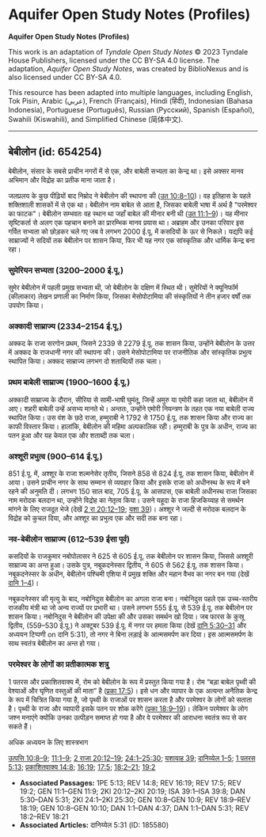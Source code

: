 # Aquifer Open Study Notes (Profiles)

**Aquifer Open Study Notes (Profiles)**

This work is an adaptation of *Tyndale Open Study Notes* © 2023 Tyndale House Publishers, licensed under the CC BY\-SA 4\.0 license. The adaptation, *Aquifer Open Study Notes*, was created by BiblioNexus and is also licensed under CC BY\-SA 4\.0\.

This resource has been adapted into multiple languages, including English, Tok Pisin, Arabic (عربي), French (Français), Hindi (हिंदी), Indonesian (Bahasa Indonesia), Portuguese (Português), Russian (Русский), Spanish (Español), Swahili (Kiswahili), and Simplified Chinese (简体中文).



--------------------------------

## बेबीलोन (id: 654254)

बेबीलोन, संसार के सबसे प्राचीन नगरों में से एक, और बाबेली सभ्यता का केन्द्र था। इसे अक्सर मानव अभिमान और विद्रोह का प्रतीक माना जाता है।

जलप्रलय के कुछ पीढ़ियों बाद निम्रोद ने बेबीलोन की स्थापना की ([उत 10:8–10](https://ref.ly/Gen10:8-Gen10:10))। वह इतिहास के पहले शक्तिशाली शासकों में से एक था। बेबीलोन नाम बाबेल से आता है, जिसका बाबेली भाषा में अर्थ है "परमेश्वर का फाटक"। बेबीलोन सम्भवतः वह स्थान था जहाँ बाबेल की मीनार बनी थी ([उत 11:1–9](https://ref.ly/Gen11:1-Gen11:9))। यह मीनार सृष्टिकर्ता से अलग एक पहचान बनाने का प्रारम्भिक मानव प्रयास था। अब्राहम और उनका परिवार इस गर्वित सभ्यता को छोड़कर चले गए जब वे लगभग 2000 ई.पू. में कसदियों के ऊर से निकले। यद्यपि कई साम्राज्यों ने सदियों तक बेबीलोन पर शासन किया, फिर भी यह नगर एक सांस्कृतिक और धार्मिक केन्द्र बना रहा।

### सुमेरियन सभ्यता (3200–2000 ई.पू.)

सुमेर बेबीलोन में पहली प्रमुख सभ्यता थी, जो बेबीलोन के दक्षिण में स्थित थी। सुमेरियों ने क्यूनिफॉर्म (कीलाकार) लेखन प्रणाली का निर्माण किया, जिसका मेसोपोटामिया की संस्कृतियों ने तीन हजार वर्षों तक उपयोग किया।

### अक्कादी साम्राज्य (2334–2154 ई.पू.)

अक्कद के राजा सरगोन प्रथम, जिसने 2339 से 2279 ई.पू. तक शासन किया, उन्होंने बेबीलोन के उत्तर में अक्कद के राजधानी नगर की स्थापना की। उसने मेसोपोटामिया पर राजनीतिक और सांस्कृतिक प्रभुत्व स्थापित किया। अक्कद साम्राज्य लगभग दो शताब्दियों तक चला।

### प्रथम बाबेली साम्राज्य (1900–1600 ई.पू.)

अक्कादी साम्राज्य के दौरान, सीरिया से सामी\-भाषी घुमंतू, जिन्हें अमुरु या एमोरी कहा जाता था, बेबीलोन में आए। शहरी बाबेली उन्हें असभ्य मानते थे। अन्ततः, उन्होंने एमोरी नियन्त्रण के तहत एक नया बाबेली राज्य स्थापित किया। उस वंश के छठे राजा, हम्मुराबी ने 1792 से 1750 ई.पू. तक शासन किया और राज्य का काफी विस्तार किया। हालांकि, बेबीलोन की महिमा अल्पकालिक रही। हम्मुराबी के पुत्र के अधीन, राज्य का पतन हुआ और यह केवल एक और शताब्दी तक चला।

### अश्शूरी प्रभुत्व (900–614 ई.पू.)

851 ई.पू. में, अश्शूर के राजा शल्मनेसेर तृतीय, जिसने 858 से 824 ई.पू. तक शासन किया, बेबीलोन में आया। उसने प्राचीन नगर के साथ सम्मान से व्यवहार किया और इसके राजा को अधीनस्थ के रूप में बने रहने की अनुमति दी। लगभग 150 साल बाद, 705 ई.पू. के आसपास, एक बाबेली अधीनस्थ राजा जिसका नाम मरोदक बलदान था, उन्होंने विद्रोह का नेतृत्व किया। उसने यहूदा के राजा हिजकिय्याह से समर्थन मांगने के लिए राजदूत भेजे (देखें [2 रा 20:12–19](https://ref.ly/2Kgs20:12-2Kgs20:19); [यशा 39](https://ref.ly/Isa39:1-Isa39:8))। अश्शूर ने जल्दी से मरोदक बलदान के विद्रोह को कुचल दिया, और अश्शूर का प्रभुत्व एक और सदी तक बना रहा।

### नव\-बेबीलोन साम्राज्य (612–539 ईसा पूर्व)

कसदियों के राजकुमार नबोपोलासर ने 625 से 605 ई.पू. तक बेबीलोन पर शासन किया, जिससे अश्शूरी साम्राज्य का अन्त हुआ। उसके पुत्र, नबूकदनेस्सर द्वितीय, ने 605 से 562 ई.पू. तक शासन किया। नबूकदनेस्सर के अधीन, बेबीलोन पश्चिमी एशिया में प्रमुख शक्ति और महान वैभव का नगर बन गया (देखें [दानि 1–4](https://ref.ly/Dan1:1-Dan4:37))।

नबूकदनेस्सर की मृत्यु के बाद, नबोनिदुस बेबीलोन का अगला राजा बना। नबोनिदुस पहले एक उच्च\-स्तरीय राजकीय मंत्री था जो अन्य राज्यों पर प्रभारी था। उसने लगभग 555 ई.पू. से 539 ई.पू. तक बेबीलोन पर शासन किया। नबोनिदुस ने बेबीलोन की उपेक्षा की और उसका समर्थन खो दिया। जब फारस के कुस्रू द्वितीय, (559–530 ई.पू.) ने अक्टूबर 539 ई.पू. में नगर पर हमला किया (देखें [दानि 5:30–31](https://ref.ly/Dan5:30-Dan5:31) और अध्ययन टिप्पणी on दानि 5:31), तो नगर ने बिना लड़ाई के आत्मसमर्पण कर दिया। इस आत्मसमर्पण के साथ स्वतंत्र बेबीलोन का अन्त हो गया।

### परमेश्वर के लोगों का प्रतीकात्मक शत्रु

1 पतरस और प्रकाशितवाक्य में, रोम को बेबीलोन के रूप में प्रस्तुत किया गया है। रोम “बड़ा बाबेल पृथ्वी की वेश्याओं और घृणित वस्तुओं की माता” है ([प्रका 17:5](https://ref.ly/Rev17:5))। इसे धन और व्यापार के एक अत्यन्त अनैतिक केन्द्र के रूप में चित्रित किया गया है, जो पृथ्वी के राजाओं पर शासन करता है और परमेश्वर के लोगों को सताता है। पृथ्वी के राजा और व्यापारी इसके पतन पर शोक करेंगे ([प्रका 18:9–19](https://ref.ly/Rev18:9-Rev18:19))। लेकिन परमेश्वर के लोग जश्न मनाएंगे क्योंकि उनका उत्पीड़न समाप्त हो गया है और वे परमेश्वर की आराधना स्वतंत्र रूप से कर सकते हैं।

अधिक अध्ययन के लिए शास्त्रभाग

[उत्पत्ति 10:8–9](https://ref.ly/Gen10:8-Gen10:9); [11:1–9](https://ref.ly/Gen11:1-Gen11:9); [2 राजा 20:12–19](https://ref.ly/2Kgs20:12-2Kgs20:19); [24:1–25:30](https://ref.ly/2Kgs24:1-2Kgs25:30); [यशायाह 39](https://ref.ly/Isa39:1-Isa39:8); [दानिय्येल 1–5](https://ref.ly/Dan1:1-Dan5:31); [1 पतरस 5:13](https://ref.ly/1Pet5:13); [प्रकाशितवाक्य 14:8](https://ref.ly/Rev14:8); [16:19](https://ref.ly/Rev16:19); [17:5](https://ref.ly/Rev17:5); [18:2–21](https://ref.ly/Rev18:2-Rev18:21); [19:2](https://ref.ly/Rev19:2)

* **Associated Passages:** 1PE 5:13; REV 14:8; REV 16:19; REV 17:5; REV 19:2; GEN 11:1–GEN 11:9; 2KI 20:12–2KI 20:19; ISA 39:1–ISA 39:8; DAN 5:30–DAN 5:31; 2KI 24:1–2KI 25:30; GEN 10:8–GEN 10:9; REV 18:9–REV 18:19; GEN 10:8–GEN 10:10; DAN 1:1–DAN 4:37; DAN 1:1–DAN 5:31; REV 18:2–REV 18:21
* **Associated Articles:** दानिय्येल 5:31 (ID: 185580)

